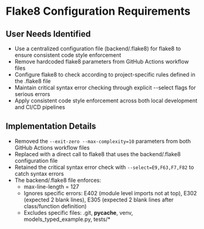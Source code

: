 # Flake8 Configuration Requirements

## User Needs Identified
- Use a centralized configuration file (backend/.flake8) for flake8 to ensure consistent code style enforcement
- Remove hardcoded flake8 parameters from GitHub Actions workflow files
- Configure flake8 to check according to project-specific rules defined in the .flake8 file
- Maintain critical syntax error checking through explicit --select flags for serious errors
- Apply consistent code style enforcement across both local development and CI/CD pipelines

## Implementation Details
- Removed the `--exit-zero --max-complexity=10` parameters from both GitHub Actions workflow files
- Replaced with a direct call to flake8 that uses the backend/.flake8 configuration file
- Retained the critical syntax error check with `--select=E9,F63,F7,F82` to catch syntax errors
- The backend/.flake8 file enforces:
  - max-line-length = 127
  - Ignores specific errors: E402 (module level imports not at top), E302 (expected 2 blank lines), E305 (expected 2 blank lines after class/function definition)
  - Excludes specific files: .git, __pycache__, venv, models_typed_example.py, tests/*
